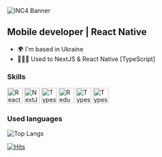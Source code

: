 ![INC4 Banner]([http://url/to/img.png](https://drive.google.com/file/d/1kyEds0yMoNj3N-ljeUmNktObozXFUSs0/view))

Mobile developer | React Native
------------------------

*   🌍  I'm based in Ukraine
*   👨🏻‍💻  Used to NextJS & React Native [TypeScript]

### Skills
<p align="left">
  <a href="https://react.com/" target="_blank" rel="noreferrer"><img src="https://raw.githubusercontent.com/danielcranney/readme-generator/main/public/icons/skills/react-colored.svg" width="36" height="36" alt="React" /></a>
  <a href="https://nextjs.org/" target="_blank" rel="noreferrer"><img src="https://raw.githubusercontent.com/danielcranney/readme-generator/main/public/icons/skills/nextjs-colored.svg" width="36" height="36" alt="NextJS" /></a>
  <a href="https://www.typescriptlang.org/" target="_blank" rel="noreferrer"><img src="https://raw.githubusercontent.com/danielcranney/readme-generator/main/public/icons/skills/typescript-colored.svg" width="36" height="36" alt="Typescript" /></a>
  <a href="https://redux.js.org" target="_blank" rel="noreferrer"><img src="https://raw.githubusercontent.com/danielcranney/readme-generator/main/public/icons/skills/redux-colored.svg" width="36" height="36" alt="Redux" /></a>
  <a href="https://firebase.google.com" target="_blank" rel="noreferrer"><img src="https://raw.githubusercontent.com/danielcranney/readme-generator/main/public/icons/skills/firebase-colored.svg" width="36" height="36" alt="Typescript" /></a>
  <a href="https://graphql.org/" target="_blank" rel="noreferrer"><img src="https://raw.githubusercontent.com/danielcranney/readme-generator/main/public/icons/skills/graphql-colored.svg" width="36" height="36" alt="Typescript" /></a>
</p>
          
### Used languages
![Top Langs](https://github-readme-stats.vercel.app/api/top-langs/?username=arturhoncharuk&hide_progress=false&layout=compact)

[![Hits](https://u8views.com/api/v1/github/profiles/73081258/views/day-week-month-total-count.svg)](https://u8views.com/github/ArturHoncharuk)
